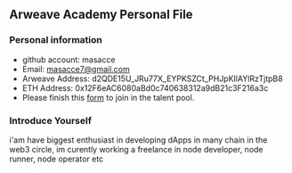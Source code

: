 ## Arweave Academy Personal File

### Personal information

- github account: masacce
- Email: masacce7@gmail.com
- Arweave Address: d2QDE15U_JRu77X_EYPKSZCt_PHJpKIlAYlRzTjtpB8
- ETH Address: 0x12F6eAC6080aBd0c740638312a9dB21c3F216a3c
- Please finish this [form](https://docs.google.com/forms/d/e/1FAIpQLSfWA5fIIcBgmRppm3jNz5vmf9Mai_QMVil-2pO4r7YKn_Zhtw/viewform?usp=sf_link) to join in the talent pool.

### Introduce Yourself
 i'am have biggest enthusiast in developing dApps in many chain in the web3 circle, im curently working a freelance in node developer, node runner, node operator etc
